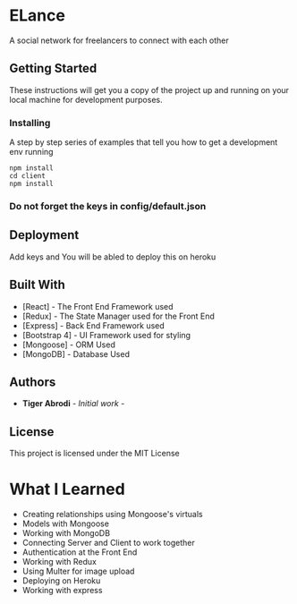 # ELance

A social network for freelancers to connect with each other

## Getting Started

These instructions will get you a copy of the project up and running on your local machine for development purposes.

### Installing

A step by step series of examples that tell you how to get a development env running

```
npm install
cd client
npm install
```
### Do not forget the keys in config/default.json

## Deployment

Add keys and You will be abled to deploy this on heroku

## Built With

* [React] - The Front End Framework used
* [Redux] - The State Manager used for the Front End
* [Express] - Back End Framework used
* [Bootstrap 4] - UI Framework used for styling
* [Mongoose] - ORM Used
* [MongoDB] - Database Used


## Authors

* **Tiger Abrodi** - *Initial work* - 

## License

This project is licensed under the MIT License 

# What I Learned
- Creating relationships using Mongoose's virtuals
- Models with Mongoose
- Working with MongoDB
- Connecting Server and Client to work together
- Authentication at the Front End
- Working with Redux
- Using Multer for image upload
- Deploying on Heroku
- Working with express

